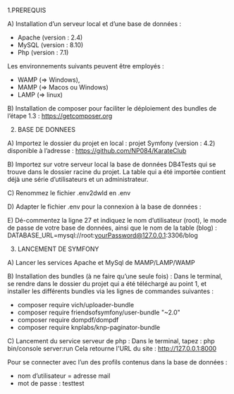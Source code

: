 1.PREREQUIS

A) Installation d’un serveur local et d’une base de données : 
- Apache (version : 2.4)
- MySQL (version : 8.10)
- Php (version : 7.1)

Les environnements suivants peuvent être employés :
- WAMP (=> Windows), 
- MAMP (=> Macos ou Windows) 
- LAMP (=> linux)

B) Installation de composer pour faciliter le déploiement des bundles de l’étape 1.3 : https://getcomposer.org


2. BASE DE DONNEES

A) Importez le dossier du projet en local : projet Symfony (version : 4.2) disponible à l’adresse : https://github.com/NP084/KarateClub

B) Importez sur votre serveur local la base de données DB4Tests qui se trouve dans le dossier racine du projet.
La table qui a été importée contient déjà une série d’utilisateurs et un administrateur. 

C) Renommez le fichier .env2dwld en .env

D) Adapter le fichier .env pour la connexion à la base de données :

E) Dé-commentez la ligne 27 et indiquez le nom d’utilisateur (root), le mode de passe de votre base de données, ainsi que le nom de la table (blog) :
DATABASE_URL=mysql://root:yourPassword@127.0.0.1:3306/blog


3. LANCEMENT DE SYMFONY

A) Lancer les services Apache et MySql de MAMP/LAMP/WAMP

B) Installation des bundles (à ne faire qu’une seule fois) :
Dans le terminal, se rendre dans le dossier du projet qui a été téléchargé au point 1, et installer les différents bundles via les lignes de commandes suivantes : 
- composer require vich/uploader-bundle
- composer require friendsofsymfony/user-bundle "~2.0"
- composer require dompdf/dompdf
- composer require knplabs/knp-paginator-bundle

C) Lancement du service serveur de php :
Dans le terminal, tapez : php bin/console server:run
Cela retourne l'URL du site : http://127.0.0.1:8000

Pour se connecter avec l’un des profils contenus dans la base de données : 
- nom d’utilisateur = adresse mail
- mot de passe : testtest
